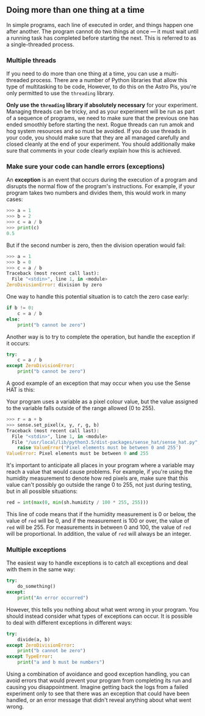 ## Doing more than one thing at a time

In simple programs, each line of executed in order, and things happen one after another. The program cannot do two things at once — it must wait until a running task has completed before starting the next. This is referred to as a single-threaded process.

### Multiple threads

If you need to do more than one thing at a time, you can use a multi-threaded process. There are a number of Python libraries that allow this type of multitasking to be code, However, to do this on the Astro Pis, you're only permitted to use the `threading` library.

**Only use the `threading` library if absolutely necessary** for your experiment. Managing threads can be tricky, and as your experiment will be run as part of a sequence of programs, we need to make sure that the previous one has ended smoothly before starting the next. Rogue threads can run amok and hog system resources and so must be avoided. If you do use threads in your code, you should make sure that they are all managed carefully and closed cleanly at the end of your experiment. You should additionally make sure that comments in your code clearly explain how this is achieved.

### Make sure your code can handle errors (exceptions)

An **exception** is an event that occurs during the execution of a program and disrupts the normal flow of the program's instructions. For example, if your program takes two numbers and divides them, this would work in many cases:

```python
>>> a = 1
>>> b = 2
>>> c = a / b
>>> print(c)
0.5
```
But if the second number is zero, then the division operation would fail:

```python
>>> a = 1
>>> b = 0
>>> c = a / b
Traceback (most recent call last):
  File "<stdin>", line 1, in <module>
ZeroDivisionError: division by zero
```

One way to handle this potential situation is to catch the zero case early:

```python
if b != 0:
    c = a / b
else:
    print("b cannot be zero")
```

Another way is to try to complete the operation, but handle the exception if it occurs:

```python
try:
    c = a / b
except ZeroDivisionError:
    print("b cannot be zero")
```

A good example of an exception that may occur when you use the Sense HAT is this:

Your program uses a variable as a pixel colour value, but the value assigned to the variable falls outside of the range allowed (0 to 255).

```python
>>> r = a + b
>>> sense.set_pixel(x, y, r, g, b)
Traceback (most recent call last):
  File "<stdin>", line 1, in <module>
  File "/usr/local/lib/python3.5/dist-packages/sense_hat/sense_hat.py", line 399, in set_pixel
    raise ValueError('Pixel elements must be between 0 and 255')
ValueError: Pixel elements must be between 0 and 255
```

It's important to anticipate all places in your program where a variable may reach a value that would cause problems. For example, if you're using the humidity measurement to denote how red pixels are, make sure that this value can't possibly go outside the range 0 to 255, not just during testing, but in all possible situations:

```python
red = int(max(0, min(sh.humidity / 100 * 255, 255)))
```

This line of code means that if the humidity measurement is 0 or below, the value of `red` will be 0, and if the measurement is 100 or over, the value of `red` will be 255. For measurements in between 0 and 100, the value of `red` will be proportional. In addition, the value of `red` will always be an integer.

### Multiple exceptions

The easiest way to handle exceptions is to catch all exceptions and deal with them in the same way:

```python
try:
    do_something()
except:
    print("An error occurred")
```

However, this tells you nothing about what went wrong in your program. You should instead consider what types of exceptions can occur. It is possible to deal with different exceptions in different ways:

```python
try:
    divide(a, b)
except ZeroDivisionError:
    print("b cannot be zero")
except TypeError:
    print("a and b must be numbers")
```

Using a combination of avoidance and good exception handling, you can avoid errors that would prevent your program from completing its run and causing you disappointment. Imagine getting back the logs from a failed experiment only to see that there was an exception that could have been handled, or an error message that didn't reveal anything about what went wrong.
